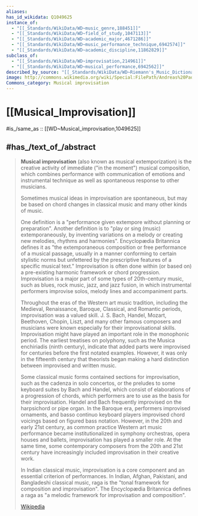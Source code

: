 ```yaml
---
aliases:
has_id_wikidata: Q1049625
instance_of:
  - "[[_Standards/WikiData/WD~music_genre,188451]]"
  - "[[_Standards/WikiData/WD~field_of_study,1047113]]"
  - "[[_Standards/WikiData/WD~academic_major,4671286]]"
  - "[[_Standards/WikiData/WD~music_performance_technique,6942574]]"
  - "[[_Standards/WikiData/WD~academic_discipline,11862829]]"
subclass_of:
  - "[[_Standards/WikiData/WD~improvisation,214961]]"
  - "[[_Standards/WikiData/WD~musical_performance,6942562]]"
described_by_source: "[[_Standards/WikiData/WD~Riemann's_Music_Dictionary,27680201]]"
image: http://commons.wikimedia.org/wiki/Special:FilePath/Andreas%20Paolo%20Perger%20live%20at%20Zionskirche%20Berlin%202014.jpg
Commons_category: Musical improvisation
---
```


# [[Musical_Improvisation]] 

#is_/same_as :: [[WD~Musical_improvisation,1049625]] 

## #has_/text_of_/abstract 

> **Musical improvisation** (also known as musical extemporization) 
> is the creative activity of immediate ("in the moment") musical composition, 
> which combines performance with communication of emotions 
> and instrumental technique as well as spontaneous response to other musicians. 
> 
> Sometimes musical ideas in improvisation are spontaneous, 
> but may be based on chord changes in classical music and many other kinds of music. 
> 
> One definition is a "performance given extempore without planning or preparation". Another definition is to "play or sing (music) extemporaneously, by inventing variations on a melody or creating new melodies, rhythms and harmonies". Encyclopædia Britannica defines it as "the extemporaneous composition or free performance of a musical passage, usually in a manner conforming to certain stylistic norms but unfettered by the prescriptive features of a specific musical text." Improvisation is often done within (or based on) a pre-existing harmonic framework or chord progression. Improvisation is a major part of some types of 20th-century music, such as blues, rock music, jazz, and jazz fusion, in which instrumental performers improvise solos, melody lines and accompaniment parts.
>
> Throughout the eras of the Western art music tradition, including the Medieval, Renaissance, Baroque, Classical, and Romantic periods, improvisation was a valued skill. J. S. Bach, Handel, Mozart, Beethoven, Chopin, Liszt, and many other famous composers and musicians were known especially for their improvisational skills. Improvisation might have played an important role in the monophonic period. The earliest treatises on polyphony, such as the Musica enchiriadis (ninth century), indicate that added parts were improvised for centuries before the first notated examples. However, it was only in the fifteenth century that theorists began making a hard distinction between improvised and written music.
>
> Some classical music forms contained sections for improvisation, such as the cadenza in solo concertos, or the preludes to some keyboard suites by Bach and Handel, which consist of elaborations of a progression of chords, which performers are to use as the basis for their improvisation. Handel and Bach frequently improvised on the harpsichord or pipe organ. In the Baroque era, performers improvised ornaments, and basso continuo keyboard players improvised chord voicings based on figured bass notation. However, in the 20th and early 21st century, as common practice Western art music performance became institutionalized in symphony orchestras, opera houses and ballets, improvisation has played a smaller role. At the same time, some contemporary composers from the 20th and 21st century have increasingly included improvisation in their creative work.
>
> In Indian classical music, improvisation is a core component and an essential criterion of performances. In Indian, Afghan, Pakistani, and Bangladeshi classical music, raga is the "tonal framework for composition and improvisation". The Encyclopædia Britannica defines a raga as "a melodic framework for improvisation and composition".
>
> [Wikipedia](https://en.wikipedia.org/wiki/Musical%20improvisation) 




